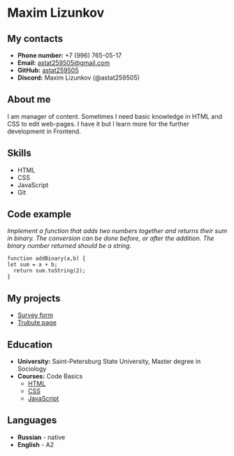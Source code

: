# Maxim Lizunkov

## My contacts

* **Phone number:** +7 (996) 765-05-17
* **Email:** astat259505@gmail.com
* **GitHub:** [astat259505](https://github.com/astat259505)
* **Discord:** Maxim Lizunkov (@astat259505)

## About me

I am manager of content. Sometimes I need basic knowledge in HTML and CSS to edit web-pages. I have it but I learn more for the further development in Frontend.

## Skills

* HTML
* CSS
* JavaScript
* Git

## Code example

*Implement a function that adds two numbers together and returns their sum in binary. The conversion can be done before, or after the addition.
The binary number returned should be a string.*

```
function addBinary(a,b) {
let sum = a + b;
  return sum.toString(2);
}
```
## My projects

* [Survey form](https://codepen.io/astat259505/pen/wvrMBOZ)
* [Trubute page](https://codepen.io/astat259505/pen/bGoGGVQ)

## Education 

* **University:** Saint-Petersburg State University, Master degree in Sociology
* **Courses:** Code Basics 
    + [HTML](https://ru.code-basics.com/languages/html) 
    + [CSS](https://ru.code-basics.com/languages/css) 
    + [JavaScript](https://ru.code-basics.com/languages/javascript)

## Languages

* **Russian** - native
* **English** - A2



